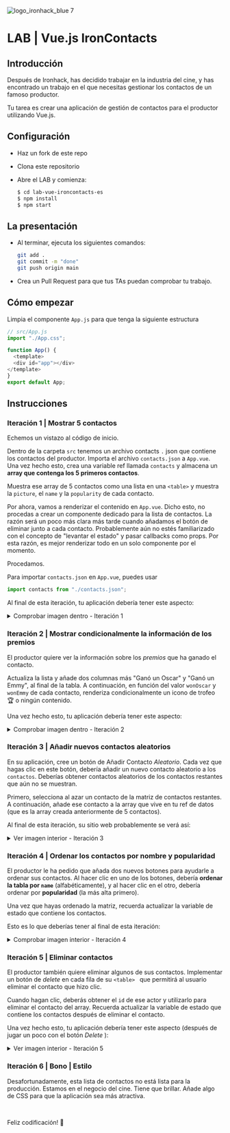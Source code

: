 ![logo_ironhack_blue 7](https://user-images.githubusercontent.com/23629340/40541063-a07a0a8a-601a-11e8-91b5-2f13e4e6b441.png)

# LAB | Vue.js IronContacts

## Introducción

Después de Ironhack, has decidido trabajar en la industria del cine, y has encontrado un trabajo en el que necesitas gestionar los contactos de un famoso productor.

Tu tarea es crear una aplicación de gestión de contactos para el productor utilizando Vue.js.

## Configuración

- Haz un fork de este repo
- Clona este repositorio
- Abre el LAB y comienza:

  ```bash
  $ cd lab-vue-ironcontacts-es
  $ npm install
  $ npm start
  ```

## La presentación

- Al terminar, ejecuta los siguientes comandos:

  ```bash
  git add .
  git commit -m "done"
  git push origin main
  ```

- Crea un Pull Request para que tus TAs puedan comprobar tu trabajo.

## Cómo empezar

Limpia el componente `App.js` para que tenga la siguiente estructura

```js
// src/App.js
import "./App.css";

function App() {
  <template>
  <div id="app"></div>
</template>
}
export default App;
```

## Instrucciones

### Iteración 1 | Mostrar 5 contactos

Echemos un vistazo al código de inicio.

Dentro de la carpeta `src` tenemos un archivo contacts `.` json que contiene los contactos del productor. Importa el archivo `contacts.json` a `App.vue`. Una vez hecho esto, crea una variable ref llamada `contacts` y almacena un **array que contenga los 5 primeros contactos**.

Muestra ese array de 5 contactos como una lista en una `<table>` y muestra la `picture`, el `name` y la `popularity` de cada contacto.

Por ahora, vamos a renderizar el contenido en `App.vue`. Dicho esto, no procedas a crear un componente dedicado para la lista de contactos. La razón será un poco más clara más tarde cuando añadamos el botón de eliminar junto a cada contacto. Probablemente aún no estés familiarizado con el concepto de "levantar el estado" y pasar callbacks como props. Por esta razón, es mejor renderizar todo en un solo componente por el momento.

Procedamos.

Para importar `contacts.json` en `App.vue`, puedes usar

```js
import contacts from "./contacts.json";
```

Al final de esta iteración, tu aplicación debería tener este aspecto:

<details>
  <summary> Comprobar imagen dentro - Iteración 1</summary>

![Screenshot - Iteration 1](https://education-team-2020.s3.eu-west-1.amazonaws.com/web-dev/labs/lab-react-ironcontacts-1.png)

</details>

### Iteración 2 | Mostrar condicionalmente la información de los premios

El productor quiere ver la información sobre los _premios_ que ha ganado el contacto.

Actualiza la lista y añade dos columnas más "Ganó un Oscar" y "Ganó un Emmy", al final de la tabla. A continuación, en función del valor `wonOscar` y `wonEmmy` de cada contacto, renderiza condicionalmente un icono de trofeo :trophy: o ningún contenido.

Una vez hecho esto, tu aplicación debería tener este aspecto:

<details>

<summary> Comprobar imagen dentro - Iteración 2</summary>

![Screenshot - Iteration 2](https://education-team-2020.s3.eu-west-1.amazonaws.com/web-dev/labs/lab-react-ironcontacts-2.png)

</details>

### Iteración 3 | Añadir nuevos contactos aleatorios

En su aplicación, cree un botón de Añadir Contacto _Aleatorio_. Cada vez que hagas clic en este botón, debería añadir un nuevo contacto aleatorio a los `contactos`. Deberías obtener contactos aleatorios de los contactos restantes que aún no se muestran.

Primero, selecciona al azar un contacto de la matriz de contactos restantes. A continuación, añade ese contacto a la array que vive en tu ref de datos (que es la array creada anteriormente de 5 contactos).

Al final de esta iteración, su sitio web probablemente se verá así:

<details>
  <summary> Ver imagen interior - Iteración 3 </summary>

![Screenshot - Iteration 3](https://education-team-2020.s3.eu-west-1.amazonaws.com/web-dev/labs/lab-react-ironcontacts-3.png)

</details>

### Iteración 4 | Ordenar los contactos por nombre y popularidad

El productor le ha pedido que añada dos nuevos botones para ayudarle a ordenar sus contactos. Al hacer clic en uno de los botones, debería **ordenar la tabla por `name`** (alfabéticamente), y al hacer clic en el otro, debería ordenar por **popularidad** (la más alta primero).

Una vez que hayas ordenado la matriz, recuerda actualizar la variable de estado que contiene los contactos.

Esto es lo que deberías tener al final de esta iteración:

<details>
  <summary> Comprobar imagen interior - Iteración 4 </summary>

![Screenshot - Iteration 4](https://education-team-2020.s3.eu-west-1.amazonaws.com/web-dev/labs/lab-react-ironcontacts-4.png)

</details>

### Iteración 5 | Eliminar contactos

El productor también quiere eliminar algunos de sus contactos. Implementar un botón de _delete_ en cada fila de su `<table> ` que permitirá al usuario eliminar el contacto que hizo clic.

Cuando hagan clic, deberás obtener el `id` de ese actor y utilizarlo para eliminar el contacto del array. Recuerda actualizar la variable de estado que contiene los contactos después de eliminar el contacto.

Una vez hecho esto, tu aplicación debería tener este aspecto (después de jugar un poco con el botón _Delete_ ):

<details>
  <summary> Ver imagen interior - Iteración 5 </summary>

![Screenshot - Iteration 5](https://education-team-2020.s3.eu-west-1.amazonaws.com/web-dev/labs/lab-react-ironcontacts-5.png)

</details>

### Iteración 6 | Bono | Estilo

Desafortunadamente, esta lista de contactos no está lista para la producción. Estamos en el negocio del cine. Tiene que brillar. Añade algo de CSS para que la aplicación sea más atractiva.

<br/>

Feliz codificación! :blue_heart: